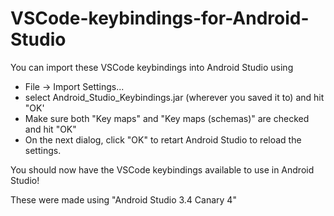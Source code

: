 # VSCode-keybindings-for-Android-Studio
You can import these VSCode keybindings into Android Studio using

- File -> Import Settings...
- select Android_Studio_Keybindings.jar (wherever you saved it to) and hit "OK'
- Make sure both "Key maps" and "Key maps (schemas)" are checked and hit "OK"
- On the next dialog, click "OK" to retart Android Studio to reload the settings.

You should now have the VSCode keybindings available to use in Android Studio!

These were made using "Android Studio 3.4 Canary 4"
